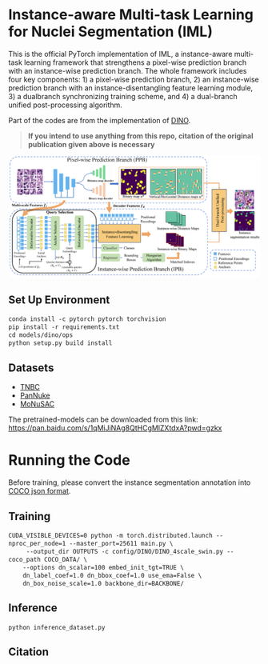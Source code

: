 # Instance-aware Multi-task Learning for Nuclei Segmentation (IML)
This is the official PyTorch implementation of IML, a instance-aware multi-task learning framework that strengthens a pixel-wise prediction branch with an instance-wise prediction branch. The whole framework includes four key components: 1) a pixel-wise prediction branch, 2) an instance-wise prediction branch with an instance-disentangling feature learning module, 3) a dualbranch synchronizing training scheme, and 4) a dual-branch unified post-processing algorithm.

Part of the codes are from the implementation of [DINO](https://github.com/IDEA-Research/DINO).

> **If you intend to use anything from this repo, citation of the original publication given above is necessary**

![](diagram/fig1.png)

## Set Up Environment
```
conda install -c pytorch pytorch torchvision
pip install -r requirements.txt
cd models/dino/ops
python setup.py build install
```

## Datasets
- [TNBC](https://pubmed.ncbi.nlm.nih.gov/30716022/)
- [PanNuke](https://arxiv.org/abs/2003.10778)
- [MoNuSAC](https://ieeexplore.ieee.org/abstract/document/8880654)

The pretrained-models can be downloaded from this link:
https://pan.baidu.com/s/1qMiJiNAg8QtHCgMlZXtdxA?pwd=gzkx  

# Running the Code
Before training, please convert the instance segmentation annotation into [COCO json format](https://cocodataset.org/).
## Training
```
CUDA_VISIBLE_DEVICES=0 python -m torch.distributed.launch --nproc_per_node=1 --master_port=25611 main.py \
	 --output_dir OUTPUTS -c config/DINO/DINO_4scale_swin.py --coco_path COCO_DATA/ \
	--options dn_scalar=100 embed_init_tgt=TRUE \
	dn_label_coef=1.0 dn_bbox_coef=1.0 use_ema=False \
	dn_box_noise_scale=1.0 backbone_dir=BACKBONE/

```

## Inference
```
python inference_dataset.py
```

## Citation
